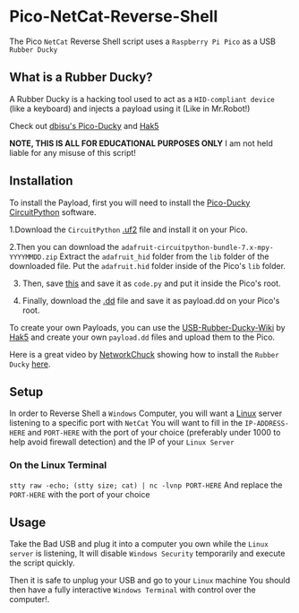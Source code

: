 # Pico-NetCat-Reverse-Shell

The Pico `NetCat` Reverse Shell script uses a `Raspberry Pi Pico` as a USB `Rubber Ducky`

## What is a Rubber Ducky?

A Rubber Ducky is a hacking tool used to act as a `HID-compliant device` (like a keyboard) and injects a payload using it (Like in Mr.Robot!)

Check out [dbisu's Pico-Ducky](https://github.com/dbisu/pico-ducky) and [Hak5](https://shop.hak5.org/)

**NOTE, THIS IS ALL FOR EDUCATIONAL PURPOSES ONLY**
I am not held liable for any misuse of this script!

## Installation

To install the Payload, first you will need to install the [Pico-Ducky](https://github.com/dbisu/pico-ducky) [CircuitPython](https://circuitpython.org/) software.

1.Download the `CircuitPython` [.uf2](https://circuitpython.org/board/raspberry_pi_pico/) file and install it on your Pico.

2.Then you can download the `adafruit-circuitpython-bundle-7.x-mpy-YYYYMMDD.zip`
Extract the `adafruit_hid` folder from the `lib` folder of the downloaded file.
Put the `adafruit.hid` folder inside of the Pico's `lib` folder.

3. Then, save [this](https://raw.githubusercontent.com/dbisu/pico-ducky/main/duckyinpython.py) and save it as `code.py` and put it inside the Pico's root.

4. Finally, download the [.dd](https://github.com/TeaPixl/Pico-NetCat-Reverse-Shell/blob/main/payload.dd) file and save it as payload.dd on your Pico's root.

To create your own Payloads, you can use the [USB-Rubber-Ducky-Wiki](https://github.com/hak5darren/USB-Rubber-Ducky/wiki/Duckyscript) by [Hak5](https://shop.hak5.org/) and create your own `payload.dd` files and upload them to the Pico.

Here is a great video by [NetworkChuck](https://www.youtube.com/c/NetworkChuck/featured) showing how to install the `Rubber Ducky` [here](https://www.youtube.com/watch?v=e_f9p-_JWZw&ab_channel=NetworkChuck).

## Setup

In order to Reverse Shell a `Windows` Computer, you will want a [Linux](https://en.wikipedia.org/wiki/Linux) server listening to a specific port with `NetCat`
You will want to fill in the `IP-ADDRESS-HERE` and `PORT-HERE` with the port of your choice (preferably under 1000 to help avoid firewall detection) and the IP of your `Linux Server`

### On the Linux Terminal

```stty raw -echo; (stty size; cat) | nc -lvnp PORT-HERE```
And replace the `PORT-HERE` with the port of your choice

## Usage
Take the Bad USB and plug it into a computer you own while the `Linux server` is listening,
It will disable `Windows Security` temporarily and execute the script quickly.

Then it is safe to unplug your USB and go to your `Linux` machine
You should then have a fully interactive `Windows Terminal` with control over the computer!.
